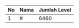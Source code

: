 | No | Nama            | Jumlah Level |
|----|-----------------|--------------|
| 1  | #    |    6460        |
